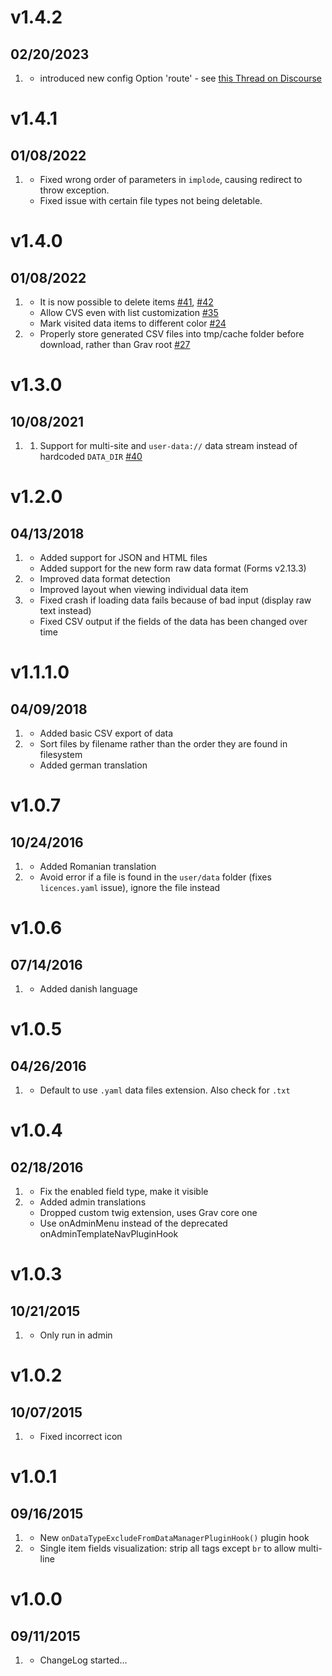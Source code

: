 # v1.4.2
## 02/20/2023

1. [](#new)
   * introduced new config Option 'route' - see [this Thread on Discourse](https://discourse.getgrav.org/t/plugin-datamanager-not-showing-comments/22753)

# v1.4.1
## 01/08/2022

1. [](#bugfix)
   * Fixed wrong order of parameters in `implode`, causing redirect to throw exception.
   * Fixed issue with certain file types not being deletable.

# v1.4.0
## 01/08/2022

1. [](#new)
   * It is now possible to delete items [#41](https://github.com/getgrav/grav-plugin-data-manager/pull/41), [#42](https://github.com/getgrav/grav-plugin-data-manager/pull/42)
   * Allow CVS even with list customization [#35](https://github.com/getgrav/grav-plugin-data-manager/pull/35)
   * Mark visited data items to different color [#24](https://github.com/getgrav/grav-plugin-data-manager/pull/24)
2. [](#bugfix)
   * Properly store generated CSV files into tmp/cache folder before download, rather than Grav root [#27](https://github.com/getgrav/grav-plugin-data-manager/pull/27)

# v1.3.0
## 10/08/2021

1. [](#improved)
   1. Support for multi-site and `user-data://` data stream instead of hardcoded `DATA_DIR` [#40](https://github.com/getgrav/grav-plugin-data-manager/pull/40)

# v1.2.0
## 04/13/2018

1. [](#new)
    * Added support for JSON and HTML files
    * Added support for the new form raw data format (Forms v2.13.3)
1. [](#improved)
    * Improved data format detection
    * Improved layout when viewing individual data item
1. [](#bugfix)
    * Fixed crash if loading data fails because of bad input (display raw text instead)
    * Fixed CSV output if the fields of the data has been changed over time

# v1.1.1.0
## 04/09/2018

1. [](#new)
    * Added basic CSV export of data
1. [](#improved)
    * Sort files by filename rather than the order they are found in filesystem
    * Added german translation

# v1.0.7
## 10/24/2016

1. [](#improved)
    * Added Romanian translation
1. [](#bugfix)
    * Avoid error if a file is found in the `user/data` folder (fixes `licences.yaml` issue), ignore the file instead

# v1.0.6
## 07/14/2016

1. [](#improved)
    * Added danish language

# v1.0.5
## 04/26/2016

1. [](#bugfix)
    * Default to use `.yaml` data files extension. Also check for `.txt`

# v1.0.4
## 02/18/2016

1. [](#bugfix)
    * Fix the enabled field type, make it visible
1. [](#improved)
    * Added admin translations
    * Dropped custom twig extension, uses Grav core one
    * Use onAdminMenu instead of the deprecated onAdminTemplateNavPluginHook

# v1.0.3
## 10/21/2015

1. [](#bugfix)
    * Only run in admin

# v1.0.2
## 10/07/2015

1. [](#bugfix)
    * Fixed incorrect icon

# v1.0.1
## 09/16/2015

1. [](#new)
    * New `onDataTypeExcludeFromDataManagerPluginHook()` plugin hook
1. [](#bugfix)
    * Single item fields visualization: strip all tags except `br` to allow multi-line

# v1.0.0
## 09/11/2015

1. [](#new)
    * ChangeLog started...
